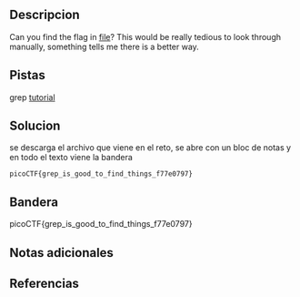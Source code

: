
## Descripcion
Can you find the flag in [file](https://jupiter.challenges.picoctf.org/static/315d3325dc668ab7f1af9194f2de7e7a/file)? This would be really tedious to look through manually, something tells me there is a better way.

## Pistas
grep [tutorial](https://ryanstutorials.net/linuxtutorial/grep.php)

## Solucion
se descarga el archivo que viene en el reto, se abre con un bloc de notas y en todo el texto viene la bandera
```
picoCTF{grep_is_good_to_find_things_f77e0797}
```

## Bandera
picoCTF{grep_is_good_to_find_things_f77e0797}

## Notas adicionales



## Referencias



